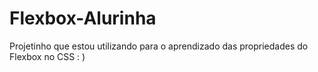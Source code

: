 # Flexbox-Alurinha
 Projetinho que estou utilizando para o aprendizado das propriedades do Flexbox no CSS : )
